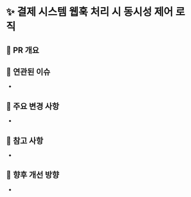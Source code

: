 # ✨ 결제 시스템 웹훅 처리 시 동시성 제어 로직

## 🔎 PR 개요


## 🔗 연관된 이슈
- 

## 🔧 주요 변경 사항
- 

## 📝 참고 사항
- 

## 🚀 향후 개선 방향
- 
